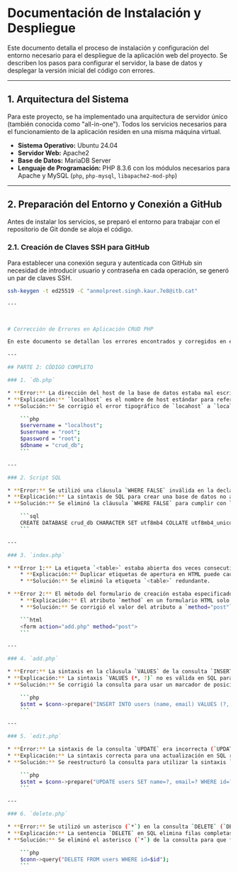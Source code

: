 # Documentación de Instalación y Despliegue

Este documento detalla el proceso de instalación y configuración del entorno necesario para el despliegue de la aplicación web del proyecto. Se describen los pasos para configurar el servidor, la base de datos y desplegar la versión inicial del código con errores.

---

## 1. Arquitectura del Sistema

Para este proyecto, se ha implementado una arquitectura de servidor único (también conocida como "all-in-one"). Todos los servicios necesarios para el funcionamiento de la aplicación residen en una misma máquina virtual.

* **Sistema Operativo:** Ubuntu 24.04
* **Servidor Web:** Apache2
* **Base de Datos:** MariaDB Server
* **Lenguaje de Programación:** PHP 8.3.6 con los módulos necesarios para Apache y MySQL (`php`, `php-mysql`, `libapache2-mod-php`)

---

## 2. Preparación del Entorno y Conexión a GitHub

Antes de instalar los servicios, se preparó el entorno para trabajar con el repositorio de Git donde se aloja el código.

### 2.1. Creación de Claves SSH para GitHub

Para establecer una conexión segura y autenticada con GitHub sin necesidad de introducir usuario y contraseña en cada operación, se generó un par de claves SSH.

```bash
ssh-keygen -t ed25519 -C "anmolpreet.singh.kaur.7e8@itb.cat"

---



# Corrección de Errores en Aplicación CRUD PHP

En este documento se detallan los errores encontrados y corregidos en el código de una aplicación CRUD (Create, Read, Update, Delete) simple desarrollada con PHP y MySQL.

---

## PARTE 2: CÓDIGO COMPLETO

### 1. `db.php`

* **Error:** La dirección del host de la base de datos estaba mal escrita como `locahost`.
* **Explicación:** `localhost` es el nombre de host estándar para referirse a la máquina local. Un error tipográfico en este valor impide que la aplicación se conecte al servidor de la base de datos MySQL, ya que no puede resolver la dirección correcta.
* **Solución:** Se corrigió el error tipográfico de `locahost` a `localhost`.

    ```php
    $servername = "localhost";
    $username = "root";
    $password = "root";
    $dbname = "crud_db";
    ```

---

### 2. Script SQL

* **Error:** Se utilizó una cláusula `WHERE FALSE` inválida en la declaración `CREATE DATABASE`.
* **Explicación:** La sintaxis de SQL para crear una base de datos no admite la cláusula `WHERE`. Esta construcción es sintácticamente incorrecta y provocaría un error al ejecutar el script.
* **Solución:** Se eliminó la cláusula `WHERE FALSE` para cumplir con la sintaxis SQL estándar.

    ```sql
    CREATE DATABASE crud_db CHARACTER SET utf8mb4 COLLATE utf8mb4_unicode_ci;
    ```

---

### 3. `index.php`

* **Error 1:** La etiqueta `<table>` estaba abierta dos veces consecutivas.
    * **Explicación:** Duplicar etiquetas de apertura en HTML puede causar problemas de renderizado en el navegador y lleva a una estructura de DOM inválida.
    * **Solución:** Se eliminó la etiqueta `<table>` redundante.

* **Error 2:** El método del formulario de creación estaba especificado como `"posts"` en lugar de `"post"`.
    * **Explicación:** El atributo `method` en un formulario HTML solo acepta valores válidos de métodos HTTP. El valor correcto para enviar datos es `post` (o `get`), no `posts`.
    * **Solución:** Se corrigió el valor del atributo a `method="post"`.

    ```html
    <form action="add.php" method="post">
    ```

---

### 4. `add.php`

* **Error:** La sintaxis en la cláusula `VALUES` de la consulta `INSERT` era incorrecta (`VALUES (*, ?)`).
* **Explicación:** La sintaxis `VALUES (*, ?)` no es válida en SQL para una inserción. Se deben especificar los marcadores de posición (`?`) para cada columna que recibirá un valor.
* **Solución:** Se corrigió la consulta para usar un marcador de posición para cada columna (`name` y `email`).

    ```php
    $stmt = $conn->prepare("INSERT INTO users (name, email) VALUES (?, ?)");
    ```

---

### 5. `edit.php`

* **Error:** La sintaxis de la consulta `UPDATE` era incorrecta (`UPDATE users where name=?, email=? WHERE id=?`).
* **Explicación:** La sintaxis correcta para una actualización en SQL requiere la palabra clave `SET` para asignar nuevos valores a las columnas. El uso de `where` en lugar de `SET` es un error de sintaxis.
* **Solución:** Se reestructuró la consulta para utilizar la sintaxis `UPDATE ... SET ... WHERE ...` correcta.

    ```php
    $stmt = $conn->prepare("UPDATE users SET name=?, email=? WHERE id=?");
    ```

---

### 6. `delete.php`

* **Error:** Se utilizó un asterisco (`*`) en la consulta `DELETE` (`DELETE * FROM ...`).
* **Explicación:** La sentencia `DELETE` en SQL elimina filas completas, no columnas individuales, por lo que no se debe usar `*`. El asterisco se reserva para `SELECT` para indicar "todas las columnas".
* **Solución:** Se eliminó el asterisco (`*`) de la consulta para que fuera sintácticamente correcta.

    ```php
    $conn->query("DELETE FROM users WHERE id=$id");
    ```
